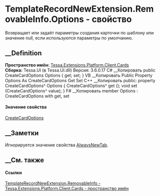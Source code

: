 # TemplateRecordNewExtension.RemovableInfo.Options - свойство
Возвращает или задаёт параметры создания карточки по шаблону или значение
null, если используются параметры по умолчанию.
## __Definition
 **Пространство имён:**
[Tessa.Extensions.Platform.Client.Cards](N_Tessa_Extensions_Platform_Client_Cards.htm)  
 **Сборка:** Tessa.UI (в Tessa.UI.dll) Версия: 3.6.0.17
C# __Копировать
     public CreateCardOptions Options { get; set; }
VB __Копировать
     Public Property Options As CreateCardOptions
    	Get
    	Set
C++ __Копировать
     public:
    property CreateCardOptions^ Options {
    	CreateCardOptions^ get ();
    	void set (CreateCardOptions^ value);
    }
F# __Копировать
     member Options : CreateCardOptions with get, set
#### Значение свойства
[CreateCardOptions](T_Tessa_UI_CreateCardOptions.htm)
##  __Заметки
Игнорируется значение свойства
[AlwaysNewTab](P_Tessa_UI_ShowCardOptions_AlwaysNewTab.htm).
## __См. также
#### Ссылки
[TemplateRecordNewExtension.RemovableInfo -
](T_Tessa_Extensions_Platform_Client_Cards_TemplateRecordNewExtension_RemovableInfo.htm)
[Tessa.Extensions.Platform.Client.Cards - пространство
имён](N_Tessa_Extensions_Platform_Client_Cards.htm)
